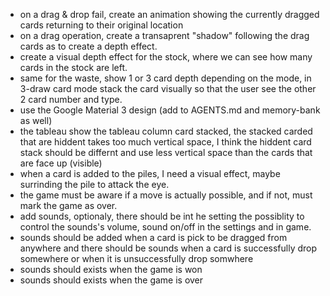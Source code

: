 - on a drag & drop fail, create an animation showing the currently dragged cards returning to their original location
- on a drag operation, create a transaprent "shadow" following the drag cards as to create a depth effect.
- create a visual depth effect for the stock, where we can see how many cards in the stock are left.
- same for the waste, show 1 or 3 card depth depending on the mode, in 3-draw card mode stack the card visually so that the user see the other 2 card number and type.
- use the Google Material 3 design (add to AGENTS.md and memory-bank as well)
- the tableau show the tableau column card stacked, the stacked carded that are hiddent takes too much vertical space, I think the hiddent card stack should be differnt and use less vertical space than the cards that are face up (visible)
- when a card is added to the piles, I need a visual effect, maybe surrinding the pile to attack the eye.
- the game must be aware if a move is actually possible, and if not, must mark the game as over.
- add sounds, optionaly, there should be int he setting the possiblity to control the sounds's volume, sound on/off in the settings and in game.
- sounds should be added when a card is pick to be dragged from anywhere and there should be sounds when a card is successfully drop somewhere or when it is unsuccessfully drop somwhere
- sounds should exists when the game is won
- sounds should exists when the game is over
